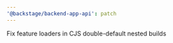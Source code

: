 ```yaml
---
'@backstage/backend-app-api': patch
---
```


Fix feature loaders in CJS double-default nested builds
